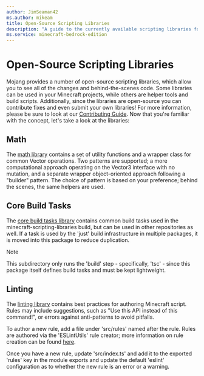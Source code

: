 ```yaml
---
author: JimSeaman42
ms.author: mikeam
title: Open-Source Scripting Libraries
description: "A guide to the currently available scripting libraries for Minecraft: Bedrock Edition"
ms.service: minecraft-bedrock-edition
---
```


# Open-Source Scripting Libraries

Mojang provides a number of open-source scripting libraries, which allow you to see all of the changes and behind-the-scenes code. Some libraries can be used in your Minecraft projects, while others are helper tools and build scripts. Additionally, since the libraries are open-source you can contribute fixes and even submit your own libraries! For more information, please be sure to look at our [Contributing Guide](https://github.com/Mojang/minecraft-scripting-libraries/blob/main/CONTRIBUTING.md). Now that you're familiar with the concept, let's take a look at the libraries:

## Math

The [math library](https://www.npmjs.com/package/@minecraft/math) contains a set of utility functions and a wrapper class for common Vector operations. Two patterns are supported; a more computational approach operating on the Vector3 interface with no mutation, and a separate wrapper object-oriented approach following a "builder" pattern. The choice of pattern is based on your preference; behind the scenes, the same helpers are used.

## Core Build Tasks

The [core build tasks library](https://www.npmjs.com/package/@minecraft/core-build-tasks) contains common build tasks used in the minecraft-scripting-libraries build, but can be used in other repositories as well. If a task is used by the 'just' build infrastructure in multiple packages, it is moved into this package to reduce duplication.

>[!Note]
> This subdirectory only runs the 'build' step - specifically, 'tsc' - since this package itself defines build tasks and must be kept lightweight.

## Linting

The [linting library](https://www.npmjs.com/package/eslint-plugin-minecraft-linting) contains best practices for authoring Minecraft script. Rules may include suggestions, such as "Use this API instead of this command!", or errors against anti-patterns to avoid pitfalls.

To author a new rule, add a file under 'src/rules' named after the rule. Rules are authored via the 'ESLintUtils' rule creator; more information on rule creation can be found [here](https://typescript-eslint.io/custom-rules#utils-package).

Once you have a new rule, update 'src/index.ts' and add it to the exported 'rules' key in the module exports and update the default 'eslint' configuration as to whether the new rule is an error or a warning.
